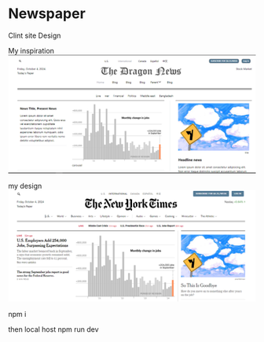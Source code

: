# Newspaper

Clint site Design

My inspiration
![Newspaper Design](https://github.com/aminul-islam-sajid/newspaper/blob/main/src/assets/Screenshot%202024-10-04%20223815.png)

my design
![Newspaper Design](https://github.com/aminul-islam-sajid/newspaper/blob/main/src/assets/Screenshot%202024-10-04%20225136.png)

npm i

then local host
npm run dev
